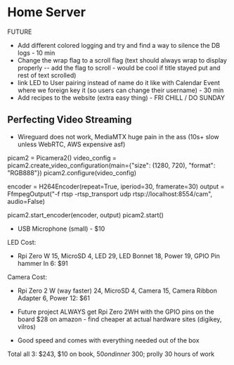 # Home Server

FUTURE
- Add different colored logging and try and find a way to silence the DB logs - 10 min
- Change the wrap flag to a scroll flag (text should always wrap to display properly -- add the flag to scroll - would be cool if title stayed put and rest of text scrolled)
- link LED to User pairing instead of name do it like with Calendar Event where we foreign key it (so users can change their username) - 30 min
- Add recipes to the website (extra easy thing) - FRI CHILL / DO SUNDAY


## Perfecting Video Streaming
* Wireguard does not work, MediaMTX huge pain in the ass (10s+ slow unless WebRTC, AWS expensive asf)


picam2 = Picamera2()
video_config = picam2.create_video_configuration(main={"size": (1280, 720), "format": "RGB888"})
picam2.configure(video_config)

encoder = H264Encoder(repeat=True, iperiod=30, framerate=30)
output = FfmpegOutput("-f rtsp -rtsp_transport udp rtsp://localhost:8554/cam", audio=False)

picam2.start_encoder(encoder, output)
picam2.start()


- USB Microphone (small) - $10

LED Cost:
- Rpi Zero W 15, MicroSD 4, LED 29, LED Bonnet 18, Power 19, GPIO Pin hammer In 6: $91

Camera Cost:
- Rpi Zero 2 W (way faster) 24, MicroSD 4, Camera 15, Camera Ribbon Adapter 6, Power 12: $61

- Future project ALWAYS get Rpi Zero 2WH with the GPIO pins on the board $28 on amazon - find cheaper at actual hardware sites (digikey, vilros)
- Good speed and comes with everything needed out of the box

Total all 3: $243, $10 on book, $50 on dinner
~$300; prolly 30 hours of work 